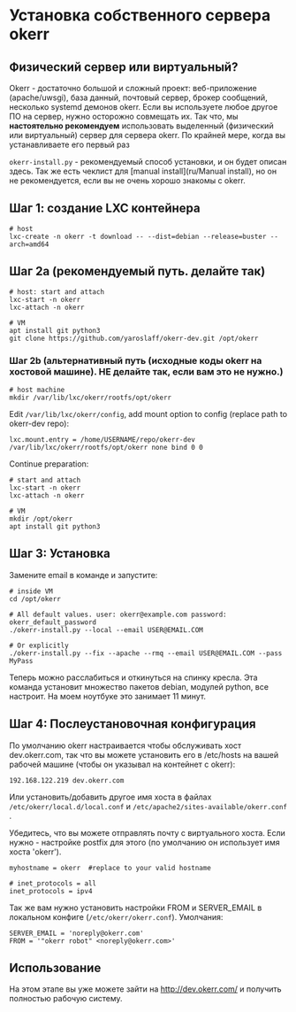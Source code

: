 # Установка собственного сервера okerr
## Физический сервер или виртуальный?
Okerr - достаточно большой и сложный проект: веб-приложение (apache/uwsgi), база данный, почтовый сервер, брокер сообщений, несколько systemd демонов okerr. Если вы используете любое другое ПО на сервер, нужно осторожно совмещать их. Так что, мы **настоятельно рекомендуем** использовать выделенный (физический или виртуальный) сервер для сервера okerr. По крайней мере, когда вы устанавливаете его первый раз

`okerr-install.py` - рекомендуемый способ установки, и он будет описан здесь. Так же есть чеклист для [manual install](ru/Manual install), но он не рекомендуется, если вы не очень хорошо знакомы с okerr.

## Шаг 1: создание LXC контейнера
~~~
# host
lxc-create -n okerr -t download -- --dist=debian --release=buster --arch=amd64
~~~

## Шаг 2a (рекомендуемый путь. делайте так)
~~~
# host: start and attach
lxc-start -n okerr
lxc-attach -n okerr

# VM
apt install git python3
git clone https://github.com/yaroslaff/okerr-dev.git /opt/okerr
~~~

### Шаг 2b (альтернативный путь (исходные коды okerr на хостовой машине). НЕ делайте так, если вам это не нужно.)
~~~
# host machine
mkdir /var/lib/lxc/okerr/rootfs/opt/okerr
~~~

Edit `/var/lib/lxc/okerr/config`, add mount option to config (replace path to okerr-dev repo): 
~~~
lxc.mount.entry = /home/USERNAME/repo/okerr-dev /var/lib/lxc/okerr/rootfs/opt/okerr none bind 0 0
~~~

Continue preparation:
~~~
# start and attach
lxc-start -n okerr
lxc-attach -n okerr

# VM
mkdir /opt/okerr
apt install git python3

~~~

## Шаг 3: Установка
Замените email в команде и запустите:
~~~
# inside VM
cd /opt/okerr

# All default values. user: okerr@example.com password: okerr_default_password
./okerr-install.py --local --email USER@EMAIL.COM

# Or explicitly
./okerr-install.py --fix --apache --rmq --email USER@EMAIL.COM --pass MyPass
~~~
Теперь можно расслабиться и откинуться на спинку кресла. Эта команда установит множество пакетов debian, модулей python, все настроит. На моем ноутбуке это занимает 11 минут.

## Шаг 4: Послеустановочная конфигурация
По умолчанию okerr настраивается чтобы обслуживать хост dev.okerr.com, так что вы можете установить его в /etc/hosts на вашей рабочей машине (чтобы он указывал на контейнет с okerr):
~~~
192.168.122.219 dev.okerr.com
~~~
Или установить/добавить другое имя хоста в файлах `/etc/okerr/local.d/local.conf` и `/etc/apache2/sites-available/okerr.conf` .

Убедитесь, что вы можете отправлять почту с виртуального хоста. Если нужно - настройке postfix для этого (по умолчанию он использует имя хоста 'okerr').


~~~
myhostname = okerr  #replace to your valid hostname

# inet_protocols = all
inet_protocols = ipv4
~~~

Так же вам нужно установить настройки FROM и SERVER_EMAIL в локальном конфиге (`/etc/okerr/okerr.conf`). Умолчания:
~~~
SERVER_EMAIL = 'noreply@okerr.com'
FROM = '"okerr robot" <noreply@okerr.com>'
~~~

## Использование
На этом этапе вы уже можете зайти на http://dev.okerr.com/ и получить полностью рабочую систему.